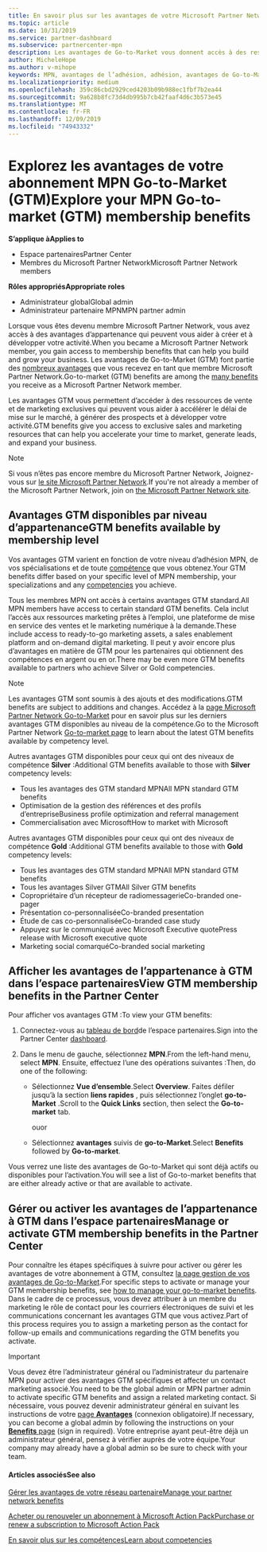```yaml
---
title: En savoir plus sur les avantages de votre Microsoft Partner Network Go-to-Market | Espace partenaires
ms.topic: article
ms.date: 10/31/2019
ms.service: partner-dashboard
ms.subservice: partnercenter-mpn
description: Les avantages de Go-to-Market vous donnent accès à des ressources de vente et de marketing exclusives qui peuvent vous aider à accélérer le délai de mise sur le marché, à générer des prospects et à développer votre activité.
author: MicheleHope
ms.author: v-mihope
keywords: MPN, avantages de l’adhésion, adhésion, avantages de Go-to-Market, Go-to-Market, accéder au marché, GTM, adhésion Gold, abonnement Silver
ms.localizationpriority: medium
ms.openlocfilehash: 359c86cbd2929ced4203b09b988ec1fbf7b2ea44
ms.sourcegitcommit: 9a628b8fc73d4db995b7cb42faaf4d6c3b573e45
ms.translationtype: MT
ms.contentlocale: fr-FR
ms.lasthandoff: 12/09/2019
ms.locfileid: "74943332"
---
```

# <a name="explore-your-mpn-go-to-market-gtm-membership-benefits"></a><span data-ttu-id="89786-104">Explorez les avantages de votre abonnement MPN Go-to-Market (GTM)</span><span class="sxs-lookup"><span data-stu-id="89786-104">Explore your MPN Go-to-market (GTM) membership benefits</span></span>

<span data-ttu-id="89786-105">**S’applique à**</span><span class="sxs-lookup"><span data-stu-id="89786-105">**Applies to**</span></span>

- <span data-ttu-id="89786-106">Espace partenaires</span><span class="sxs-lookup"><span data-stu-id="89786-106">Partner Center</span></span>
- <span data-ttu-id="89786-107">Membres du Microsoft Partner Network</span><span class="sxs-lookup"><span data-stu-id="89786-107">Microsoft Partner Network members</span></span>

<span data-ttu-id="89786-108">**Rôles appropriés**</span><span class="sxs-lookup"><span data-stu-id="89786-108">**Appropriate roles**</span></span>

- <span data-ttu-id="89786-109">Administrateur global</span><span class="sxs-lookup"><span data-stu-id="89786-109">Global admin</span></span>
- <span data-ttu-id="89786-110">Administrateur partenaire MPN</span><span class="sxs-lookup"><span data-stu-id="89786-110">MPN partner admin</span></span>

<span data-ttu-id="89786-111">Lorsque vous êtes devenu membre Microsoft Partner Network, vous avez accès à des avantages d’appartenance qui peuvent vous aider à créer et à développer votre activité.</span><span class="sxs-lookup"><span data-stu-id="89786-111">When you became a Microsoft Partner Network member, you gain access to membership benefits that can help you build and grow your business.</span></span> <span data-ttu-id="89786-112">Les avantages de Go-to-Market (GTM) font partie des [nombreux avantages](https://partner.microsoft.com/manage-your-partner-network-benefits) que vous recevez en tant que membre Microsoft Partner Network.</span><span class="sxs-lookup"><span data-stu-id="89786-112">Go-to-market (GTM) benefits are among the [many benefits](https://partner.microsoft.com/manage-your-partner-network-benefits) you receive as a Microsoft Partner Network member.</span></span> 

<span data-ttu-id="89786-113">Les avantages GTM vous permettent d’accéder à des ressources de vente et de marketing exclusives qui peuvent vous aider à accélérer le délai de mise sur le marché, à générer des prospects et à développer votre activité.</span><span class="sxs-lookup"><span data-stu-id="89786-113">GTM benefits give you access to exclusive sales and marketing resources that can help you accelerate your time to market, generate leads, and expand your business.</span></span>

>[!NOTE]
><span data-ttu-id="89786-114">Si vous n’êtes pas encore membre du Microsoft Partner Network, Joignez-vous sur [le site Microsoft Partner Network](https://partner.microsoft.com/membership).</span><span class="sxs-lookup"><span data-stu-id="89786-114">If you're not already a member of the Microsoft Partner Network, join on [the Microsoft Partner Network site](https://partner.microsoft.com/membership).</span></span>


## <a name="gtm-benefits-available-by-membership-level"></a><span data-ttu-id="89786-115">Avantages GTM disponibles par niveau d’appartenance</span><span class="sxs-lookup"><span data-stu-id="89786-115">GTM benefits available by membership level</span></span>

<span data-ttu-id="89786-116">Vos avantages GTM varient en fonction de votre niveau d’adhésion MPN, de vos spécialisations et de toute [compétence](learn-about-competencies.md) que vous obtenez.</span><span class="sxs-lookup"><span data-stu-id="89786-116">Your GTM benefits differ based on your specific level of MPN membership, your specializations and any [competencies](learn-about-competencies.md) you achieve.</span></span>

<span data-ttu-id="89786-117">Tous les membres MPN ont accès à certains avantages GTM standard.</span><span class="sxs-lookup"><span data-stu-id="89786-117">All MPN members have access to certain standard GTM benefits.</span></span> <span data-ttu-id="89786-118">Cela inclut l’accès aux ressources marketing prêtes à l’emploi, une plateforme de mise en service des ventes et le marketing numérique à la demande.</span><span class="sxs-lookup"><span data-stu-id="89786-118">These include access to ready-to-go marketing assets, a sales enablement platform and on-demand digital marketing.</span></span> <span data-ttu-id="89786-119">Il peut y avoir encore plus d’avantages en matière de GTM pour les partenaires qui obtiennent des compétences en argent ou en or.</span><span class="sxs-lookup"><span data-stu-id="89786-119">There may be even more GTM benefits available to partners who achieve Silver or Gold competencies.</span></span>

>[!NOTE]
><span data-ttu-id="89786-120">Les avantages GTM sont soumis à des ajouts et des modifications.</span><span class="sxs-lookup"><span data-stu-id="89786-120">GTM benefits are subject to additions and changes.</span></span> <span data-ttu-id="89786-121">Accédez à la [page Microsoft Partner Network Go-to-Market](https://partner.microsoft.com/membership/go-to-market) pour en savoir plus sur les derniers avantages GTM disponibles au niveau de la compétence.</span><span class="sxs-lookup"><span data-stu-id="89786-121">Go to the Microsoft Partner Network [Go-to-market page](https://partner.microsoft.com/membership/go-to-market) to learn about the latest GTM benefits available by competency level.</span></span>

<span data-ttu-id="89786-122">Autres avantages GTM disponibles pour ceux qui ont des niveaux de compétence **Silver** :</span><span class="sxs-lookup"><span data-stu-id="89786-122">Additional GTM benefits available to those with **Silver** competency levels:</span></span>

- <span data-ttu-id="89786-123">Tous les avantages des GTM standard MPN</span><span class="sxs-lookup"><span data-stu-id="89786-123">All MPN standard GTM benefits</span></span>
- <span data-ttu-id="89786-124">Optimisation de la gestion des références et des profils d’entreprise</span><span class="sxs-lookup"><span data-stu-id="89786-124">Business profile optimization and referral management</span></span>
- <span data-ttu-id="89786-125">Commercialisation avec Microsoft</span><span class="sxs-lookup"><span data-stu-id="89786-125">How to market with Microsoft</span></span>

<span data-ttu-id="89786-126">Autres avantages GTM disponibles pour ceux qui ont des niveaux de compétence **Gold** :</span><span class="sxs-lookup"><span data-stu-id="89786-126">Additional GTM benefits available to those with **Gold** competency levels:</span></span>

- <span data-ttu-id="89786-127">Tous les avantages des GTM standard MPN</span><span class="sxs-lookup"><span data-stu-id="89786-127">All MPN standard GTM benefits</span></span>
- <span data-ttu-id="89786-128">Tous les avantages Silver GTM</span><span class="sxs-lookup"><span data-stu-id="89786-128">All Silver GTM benefits</span></span>
- <span data-ttu-id="89786-129">Copropriétaire d’un récepteur de radiomessagerie</span><span class="sxs-lookup"><span data-stu-id="89786-129">Co-branded one-pager</span></span>
- <span data-ttu-id="89786-130">Présentation co-personnalisée</span><span class="sxs-lookup"><span data-stu-id="89786-130">Co-branded presentation</span></span>
- <span data-ttu-id="89786-131">Étude de cas co-personnalisée</span><span class="sxs-lookup"><span data-stu-id="89786-131">Co-branded case study</span></span>
- <span data-ttu-id="89786-132">Appuyez sur le communiqué avec Microsoft Executive quote</span><span class="sxs-lookup"><span data-stu-id="89786-132">Press release with Microsoft executive quote</span></span>
- <span data-ttu-id="89786-133">Marketing social comarqué</span><span class="sxs-lookup"><span data-stu-id="89786-133">Co-branded social marketing</span></span>

## <a name="view-gtm-membership-benefits-in-the-partner-center"></a><span data-ttu-id="89786-134">Afficher les avantages de l’appartenance à GTM dans l’espace partenaires</span><span class="sxs-lookup"><span data-stu-id="89786-134">View GTM membership benefits in the Partner Center</span></span>

<span data-ttu-id="89786-135">Pour afficher vos avantages GTM :</span><span class="sxs-lookup"><span data-stu-id="89786-135">To view your GTM benefits:</span></span>

1. <span data-ttu-id="89786-136">Connectez-vous au [tableau de bord]( https://docs.microsoft.com/partner-center/)de l’espace partenaires.</span><span class="sxs-lookup"><span data-stu-id="89786-136">Sign into the Partner Center [dashboard]( https://docs.microsoft.com/partner-center/).</span></span>

2. <span data-ttu-id="89786-137">Dans le menu de gauche, sélectionnez **MPN**.</span><span class="sxs-lookup"><span data-stu-id="89786-137">From the left-hand menu, select **MPN**.</span></span> <span data-ttu-id="89786-138">Ensuite, effectuez l’une des opérations suivantes :</span><span class="sxs-lookup"><span data-stu-id="89786-138">Then, do one of the following:</span></span>

    - <span data-ttu-id="89786-139">Sélectionnez **Vue d’ensemble**.</span><span class="sxs-lookup"><span data-stu-id="89786-139">Select **Overview**.</span></span> <span data-ttu-id="89786-140">Faites défiler jusqu’à la section **liens rapides** , puis sélectionnez l’onglet **go-to-Market** .</span><span class="sxs-lookup"><span data-stu-id="89786-140">Scroll to the **Quick Links** section, then select the **Go-to-market** tab.</span></span>

      <span data-ttu-id="89786-141">ou</span><span class="sxs-lookup"><span data-stu-id="89786-141">or</span></span>

    - <span data-ttu-id="89786-142">Sélectionnez **avantages** suivis de **go-to-Market**.</span><span class="sxs-lookup"><span data-stu-id="89786-142">Select **Benefits** followed by **Go-to-market**.</span></span>

<span data-ttu-id="89786-143">Vous verrez une liste des avantages de Go-to-Market qui sont déjà actifs ou disponibles pour l’activation.</span><span class="sxs-lookup"><span data-stu-id="89786-143">You will see a list of Go-to-market benefits that are either already active or that are available to activate.</span></span>

## <a name="manage-or-activate-gtm-membership-benefits-in-the-partner-center"></a><span data-ttu-id="89786-144">Gérer ou activer les avantages de l’appartenance à GTM dans l’espace partenaires</span><span class="sxs-lookup"><span data-stu-id="89786-144">Manage or activate GTM membership benefits in the Partner Center</span></span>

<span data-ttu-id="89786-145">Pour connaître les étapes spécifiques à suivre pour activer ou gérer les avantages de votre abonnement à GTM, consultez [la page gestion de vos avantages de Go-to-Market](manage-your-partner-network-benefits.md#manage-go-to-market-benefits).</span><span class="sxs-lookup"><span data-stu-id="89786-145">For specific steps to activate or manage your GTM membership benefits, see [how to manage your go-to-market benefits](manage-your-partner-network-benefits.md#manage-go-to-market-benefits).</span></span> <span data-ttu-id="89786-146">Dans le cadre de ce processus, vous devez attribuer à un membre du marketing le rôle de contact pour les courriers électroniques de suivi et les communications concernant les avantages GTM que vous activez.</span><span class="sxs-lookup"><span data-stu-id="89786-146">Part of this process requires you to assign a marketing person as the contact for follow-up emails and communications regarding the GTM benefits you activate.</span></span>

>[!IMPORTANT]
><span data-ttu-id="89786-147">Vous devez être l’administrateur général ou l’administrateur du partenaire MPN pour activer des avantages GTM spécifiques et affecter un contact marketing associé.</span><span class="sxs-lookup"><span data-stu-id="89786-147">You need to be the global admin or MPN partner admin to activate specific GTM benefits and assign a related marketing contact.</span></span> <span data-ttu-id="89786-148">Si nécessaire, vous pouvez devenir administrateur général en suivant les instructions de votre [page **Avantages**](https://partnercenter.microsoft.com/pcv/partnership/benefits) (connexion obligatoire).</span><span class="sxs-lookup"><span data-stu-id="89786-148">If necessary, you can become a global admin by following the instructions on your [**Benefits** page](https://partnercenter.microsoft.com/pcv/partnership/benefits) (sign in required).</span></span> <span data-ttu-id="89786-149">Votre entreprise ayant peut-être déjà un administrateur général, pensez à vérifier auprès de votre équipe.</span><span class="sxs-lookup"><span data-stu-id="89786-149">Your company may already have a global admin so be sure to check with your team.</span></span>

#### <a name="see-also"></a><span data-ttu-id="89786-150">Articles associés</span><span class="sxs-lookup"><span data-stu-id="89786-150">See also</span></span>

[<span data-ttu-id="89786-151">Gérer les avantages de votre réseau partenaire</span><span class="sxs-lookup"><span data-stu-id="89786-151">Manage your partner network benefits</span></span>](manage-your-partner-network-benefits.md)

[<span data-ttu-id="89786-152">Acheter ou renouveler un abonnement à Microsoft Action Pack</span><span class="sxs-lookup"><span data-stu-id="89786-152">Purchase or renew a subscription to Microsoft Action Pack</span></span>](mpn-get-action-pack.md)

[<span data-ttu-id="89786-153">En savoir plus sur les compétences</span><span class="sxs-lookup"><span data-stu-id="89786-153">Learn about competencies</span></span>](learn-about-competencies.md)
